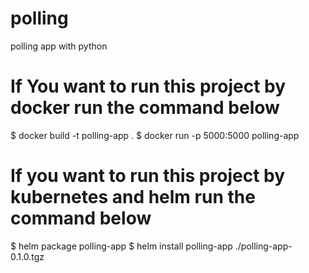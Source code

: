 # polling
polling app with python
# If You want to run this project by docker run the command below
$ docker build -t polling-app .
$ docker run -p 5000:5000 polling-app
# If you want to run this project by kubernetes and helm run the command below
$ helm package polling-app
$ helm install polling-app ./polling-app-0.1.0.tgz
